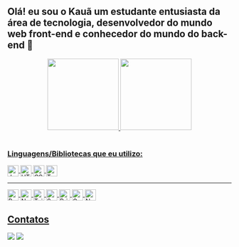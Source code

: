 ## Olá! eu sou o Kauã um estudante entusiasta da área de tecnologia, desenvolvedor do mundo web front-end e conhecedor do mundo do back-end 👋

<div align="center">
  <a href="https://github.com/kauacnok">
  <img height="160em" src="https://github-readme-stats.vercel.app/api?username=kauacnok&show_icons=true&theme=dark&include_all_commits=true&count_private=true"/>
  <img height="160em" src="https://github-readme-stats.vercel.app/api/top-langs/?username=kauacnok&layout=compact&langs_count=7&theme=dark"/>
</div>
<div style="display: inline_block"><br>
  <h3>Linguagens/Bibliotecas que eu utilizo:</h3>
  <img align="center" alt="JavaScript" height="25" src="https://img.shields.io/badge/HTML5-E34F26?style=for-the-badge&logo=html5&logoColor=white">
  <img align="center" alt="HTML 5" height="25" src="https://img.shields.io/badge/CSS3-1572B6?style=for-the-badge&logo=css3&logoColor=white">
  <img align="center" alt="CSS 3" height="25" src="https://img.shields.io/badge/JavaScript-FCD34D?style=for-the-badge&logo=javascript&logoColor=black">
  <img align="center" alt="Typescript" height="25" src="https://img.shields.io/badge/TypeScript-1572B6?style=for-the-badge&logo=typescript&logoColor=white">
  <hr>
  <img align="center" alt="React" height="25" src="https://img.shields.io/badge/React-1572B6?style=for-the-badge&logo=react&logoColor=white">
  <img align="center" alt="Next" height="25" src="https://img.shields.io/badge/Next-047857?style=for-the-badge&logo=Next&logoColor=white">
  <img align="center" alt="Tailwindcss" height="25" src="https://img.shields.io/badge/Tailwindcss-2563EB?style=for-the-badge&logo=tailwindcss&logoColor=white">
  <img align="center" alt="Sass" height="25" src="https://img.shields.io/badge/Sass-F87171?style=for-the-badge&logo=Sass&logoColor=white">
  <img align="center" alt="Prisma" height="25" src="https://img.shields.io/badge/Prisma-1F2937?style=for-the-badge&logo=Prisma&logoColor=white">
  <img align="center" alt="Graphql" height="25" src="https://img.shields.io/badge/Graphql-818CF8?style=for-the-badge&logo=Graphql&logoColor=white">
  <img align="center" alt="Node Js" height="25" src="https://img.shields.io/badge/NodeJs-059669?style=for-the-badge&logo=NodeJs&logoColor=white">
</div>
  
##
<h2>Contatos</h2>
<a href = "mailto:kauaprofessionalcontact@gmail.com"><img src="https://img.shields.io/badge/-Gmail-%23333?style=for-the-badge&logo=gmail&logoColor=white" target="_blank"></a>
<a href="https://www.linkedin.com/in/kaua-chaves-nielson-51b343214/" target="_blank"><img src="https://img.shields.io/badge/-LinkedIn-%230077B5?style=for-the-badge&logo=linkedin&logoColor=white" target="_blank"></a> 

